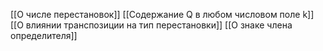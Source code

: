 [[О числе перестановок]]
[[Содержание Q в любом числовом поле k]]
[[О влиянии транспозиции на тип перестановки]]
[[О знаке члена определителя]]
